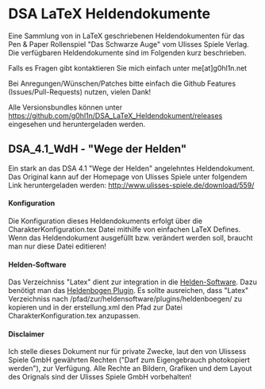 
# DSA LaTeX Heldendokumente #

Eine Sammlung von in LaTeX geschriebenen Heldendokumenten für das Pen & Paper Rollenspiel "Das Schwarze Auge" vom Ulisses Spiele Verlag.
Die verfügbaren Heldendokumente sind im Folgenden kurz beschrieben.

Falls es Fragen gibt kontaktieren Sie mich einfach unter me[at]g0hl1n.net

Bei Anregungen/Wünschen/Patches bitte einfach die Github Features (Issues/Pull-Requests) nutzen, vielen Dank!

Alle Versionsbundles können unter https://github.com/g0hl1n/DSA_LaTeX_Heldendokument/releases eingesehen und heruntergeladen werden.

## DSA_4.1_WdH - "Wege der Helden" ##
Ein stark an das DSA 4.1 "Wege der Helden" angelehntes Heldendokument.
Das Original kann auf der Homepage von Ulisses Spiele unter folgendem Link heruntergeladen werden: http://www.ulisses-spiele.de/download/559/

#### Konfiguration ####
Die Konfiguration dieses Heldendokuments erfolgt über die CharakterKonfiguration.tex Datei mithilfe von einfachen LaTeX Defines.
Wenn das Heldendokument ausgefüllt bzw. verändert werden soll, braucht man nur diese Datei editieren!

#### Helden-Software ####
Das Verzeichniss "Latex" dient zur integration in die [Helden-Software](http://www.helden-software.de/).
Dazu benötigt man das [Heldenbogen Plugin](http://wiki.helden-software.de/wiki/Erweiterungen/Heldenbogen). Es sollte ausreichen, dass "Latex" Verzeichniss nach /pfad/zur/heldensoftware/plugins/heldenboegen/ zu kopieren und in der erstellung.xml den Pfad zur Datei CharakterKonfiguration.tex anzupassen.

#### Disclaimer ####
Ich stelle dieses Dokument nur für private Zwecke, laut den von Ulissess Spiele GmbH gewährten Rechten ("Darf zum Eigengebrauch photokopiert werden"), zur Verfügung.
Alle Rechte an Bildern, Grafiken und dem Layout des Orignals sind der Ulisses Spiele GmbH vorbehalten!
